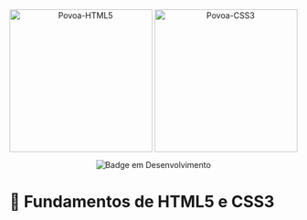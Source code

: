 <div align="center">
<img align="center" alt="Povoa-HTML5" height="250" width="250" src="https://cdn.jsdelivr.net/gh/devicons/devicon@latest/icons/html5/html5-original.svg" />
<img align="center" alt="Povoa-CSS3" height="250" width="250" src="https://cdn.jsdelivr.net/gh/devicons/devicon@latest/icons/css3/css3-original.svg" />


![Badge em Desenvolvimento](http://img.shields.io/static/v1?label=STATUS&message=EM%20DESENVOLVIMENTO&color=GREEN&style=for-the-badge)
</div>



# :bookmark_tabs: Fundamentos de HTML5 e CSS3



